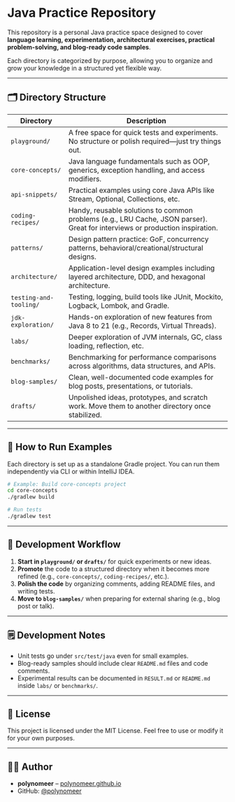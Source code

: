# Java Practice Repository

This repository is a personal Java practice space designed to cover **language learning, experimentation, architectural exercises, practical problem-solving, and blog-ready code samples**.

Each directory is categorized by purpose, allowing you to organize and grow your knowledge in a structured yet flexible way.

---

## 🗂 Directory Structure

| Directory | Description |
|-----------|-------------|
| `playground/` | A free space for quick tests and experiments. No structure or polish required—just try things out. |
| `core-concepts/` | Java language fundamentals such as OOP, generics, exception handling, and access modifiers. |
| `api-snippets/` | Practical examples using core Java APIs like Stream, Optional, Collections, etc. |
| `coding-recipes/` | Handy, reusable solutions to common problems (e.g., LRU Cache, JSON parser). Great for interviews or production inspiration. |
| `patterns/` | Design pattern practice: GoF, concurrency patterns, behavioral/creational/structural designs. |
| `architecture/` | Application-level design examples including layered architecture, DDD, and hexagonal architecture. |
| `testing-and-tooling/` | Testing, logging, build tools like JUnit, Mockito, Logback, Lombok, and Gradle. |
| `jdk-exploration/` | Hands-on exploration of new features from Java 8 to 21 (e.g., Records, Virtual Threads). |
| `labs/` | Deeper exploration of JVM internals, GC, class loading, reflection, etc. |
| `benchmarks/` | Benchmarking for performance comparisons across algorithms, data structures, and APIs. |
| `blog-samples/` | Clean, well-documented code examples for blog posts, presentations, or tutorials. |
| `drafts/` | Unpolished ideas, prototypes, and scratch work. Move them to another directory once stabilized. |

---

## 🧪 How to Run Examples

Each directory is set up as a standalone Gradle project. You can run them independently via CLI or within IntelliJ IDEA.

```bash
# Example: Build core-concepts project
cd core-concepts
./gradlew build

# Run tests
./gradlew test
```

---

## 🧰 Development Workflow

1. **Start in `playground/` or `drafts/`** for quick experiments or new ideas.
2. **Promote** the code to a structured directory when it becomes more refined (e.g., `core-concepts/`, `coding-recipes/`, etc.).
3. **Polish the code** by organizing comments, adding README files, and writing tests.
4. **Move to `blog-samples/`** when preparing for external sharing (e.g., blog post or talk).

---

## 🗒️ Development Notes

* Unit tests go under `src/test/java` even for small examples.
* Blog-ready samples should include clear `README.md` files and code comments.
* Experimental results can be documented in `RESULT.md` or `README.md` inside `labs/` or `benchmarks/`.

---

## 📜 License

This project is licensed under the MIT License. Feel free to use or modify it for your own purposes.

---

## 🙋‍♂️ Author

* **polynomeer** – [polynomeer.github.io](https://polynomeer.github.io)
* GitHub: [@polynomeer](https://github.com/polynomeer)
